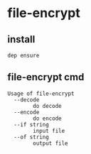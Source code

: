 # file-encrypt

## install

```
dep ensure
```

## file-encrypt cmd

```
Usage of file-encrypt
  --decode
        do decode
  --encode
        do encode
  --if string
        input file
  --of string
        output file
```
